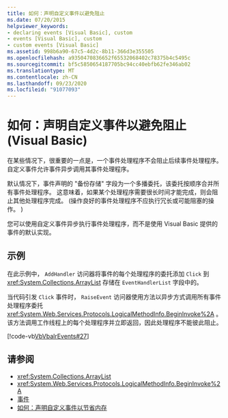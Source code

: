 ```yaml
---
title: 如何：声明自定义事件以避免阻止
ms.date: 07/20/2015
helpviewer_keywords:
- declaring events [Visual Basic], custom
- events [Visual Basic], custom
- custom events [Visual Basic]
ms.assetid: 998b6a90-67c5-4d2c-8b11-366d3e355505
ms.openlocfilehash: a9350470836652f65532068402c78375b4c5495c
ms.sourcegitcommit: bf5c5850654187705bc94cc40ebfb62fe346ab02
ms.translationtype: MT
ms.contentlocale: zh-CN
ms.lasthandoff: 09/23/2020
ms.locfileid: "91077093"
---
```

# <a name="how-to-declare-custom-events-to-avoid-blocking-visual-basic"></a>如何：声明自定义事件以避免阻止 (Visual Basic)

在某些情况下，很重要的一点是，一个事件处理程序不会阻止后续事件处理程序。 自定义事件允许事件异步调用其事件处理程序。  
  
 默认情况下，事件声明的 "备份存储" 字段为一个多播委托，该委托按顺序合并所有事件处理程序。 这意味着，如果某个处理程序需要很长时间才能完成，则会阻止其他处理程序完成。  (操作良好的事件处理程序不应执行冗长或可能阻塞的操作。 )   
  
 您可以使用自定义事件异步执行事件处理程序，而不是使用 Visual Basic 提供的事件的默认实现。  
  
## <a name="example"></a>示例  

 在此示例中， `AddHandler` 访问器将事件的每个处理程序的委托添加 `Click` 到 <xref:System.Collections.ArrayList> 存储在 `EventHandlerList` 字段中的。  
  
 当代码引发 `Click` 事件时， `RaiseEvent` 访问器使用方法以异步方式调用所有事件处理程序委托 <xref:System.Web.Services.Protocols.LogicalMethodInfo.BeginInvoke%2A> 。 该方法调用工作线程上的每个处理程序并立即返回，因此处理程序不能彼此阻止。  
  
 [!code-vb[VbVbalrEvents#27](~/samples/snippets/visualbasic/VS_Snippets_VBCSharp/VbVbalrEvents/VB/Class1.vb#27)]  
  
## <a name="see-also"></a>请参阅

- <xref:System.Collections.ArrayList>
- <xref:System.Web.Services.Protocols.LogicalMethodInfo.BeginInvoke%2A>
- [事件](index.md)
- [如何：声明自定义事件以节省内存](how-to-declare-custom-events-to-conserve-memory.md)
